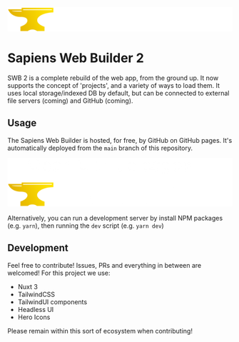 ![](./assets/logo.png)
# Sapiens Web Builder 2
SWB 2 is a complete rebuild of the web app, from the ground up. It now supports the concept of 'projects', and a variety of ways to load them. It uses local storage/indexed DB by default, but can be connected to external file servers (coming) and GitHub (coming).

## Usage
The Sapiens Web Builder is hosted, for free, by GitHub on GitHub pages. It's automatically deployed from the `main` branch of this repository. 

[<img src="./open-github-pages-badge.png" width="540">](https://sapiens-oss.github.io/sapiens-web-builder/)

Alternatively, you can run a development server by install NPM packages (e.g. `yarn`), then running the `dev` script (e.g. `yarn dev`)

## Development
Feel free to contribute! Issues, PRs and everything in between are welcomed! For this project we use:
 - Nuxt 3
 - TailwindCSS
 - TailwindUI components
 - Headless UI
 - Hero Icons

Please remain within this sort of ecosystem when contributing!